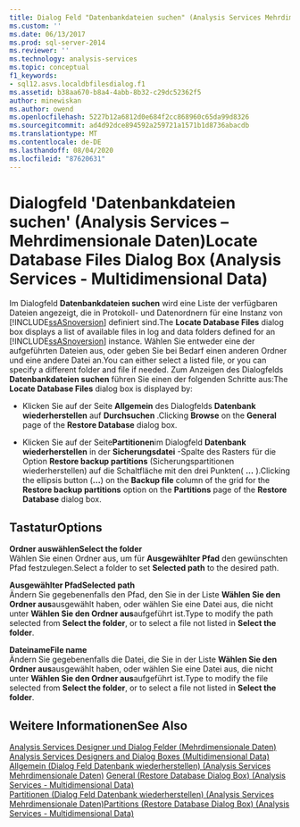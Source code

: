 ```yaml
---
title: Dialog Feld "Datenbankdateien suchen" (Analysis Services Mehrdimensionale Daten) | Microsoft-Dokumentation
ms.custom: ''
ms.date: 06/13/2017
ms.prod: sql-server-2014
ms.reviewer: ''
ms.technology: analysis-services
ms.topic: conceptual
f1_keywords:
- sql12.asvs.localdbfilesdialog.f1
ms.assetid: b38aa670-b8a4-4abb-8b32-c29dc52362f5
author: minewiskan
ms.author: owend
ms.openlocfilehash: 5227b12a6812d0e684f2cc868960c65da99d8326
ms.sourcegitcommit: ad4d92dce894592a259721a1571b1d8736abacdb
ms.translationtype: MT
ms.contentlocale: de-DE
ms.lasthandoff: 08/04/2020
ms.locfileid: "87620631"
---
```

# <a name="locate-database-files-dialog-box-analysis-services---multidimensional-data"></a><span data-ttu-id="c71e8-102">Dialogfeld 'Datenbankdateien suchen' (Analysis Services – Mehrdimensionale Daten)</span><span class="sxs-lookup"><span data-stu-id="c71e8-102">Locate Database Files Dialog Box (Analysis Services - Multidimensional Data)</span></span>
  <span data-ttu-id="c71e8-103">Im Dialogfeld **Datenbankdateien suchen** wird eine Liste der verfügbaren Dateien angezeigt, die in Protokoll- und Datenordnern für eine Instanz von [!INCLUDE[ssASnoversion](../includes/ssasnoversion-md.md)] definiert sind.</span><span class="sxs-lookup"><span data-stu-id="c71e8-103">The **Locate Database Files** dialog box displays a list of available files in log and data folders defined for an [!INCLUDE[ssASnoversion](../includes/ssasnoversion-md.md)] instance.</span></span> <span data-ttu-id="c71e8-104">Wählen Sie entweder eine der aufgeführten Dateien aus, oder geben Sie bei Bedarf einen anderen Ordner und eine andere Datei an.</span><span class="sxs-lookup"><span data-stu-id="c71e8-104">You can either select a listed file, or you can specify a different folder and file if needed.</span></span> <span data-ttu-id="c71e8-105">Zum Anzeigen des Dialogfelds **Datenbankdateien suchen** führen Sie einen der folgenden Schritte aus:</span><span class="sxs-lookup"><span data-stu-id="c71e8-105">The **Locate Database Files** dialog box is displayed by:</span></span>  
  
-   <span data-ttu-id="c71e8-106">Klicken Sie auf der Seite **Allgemein** des Dialogfelds **Datenbank wiederherstellen** auf **Durchsuchen** .</span><span class="sxs-lookup"><span data-stu-id="c71e8-106">Clicking **Browse** on the **General** page of the **Restore Database** dialog box.</span></span>  
  
-   <span data-ttu-id="c71e8-107">Klicken Sie auf der Seite**Partitionen**im Dialogfeld **Datenbank wiederherstellen** in der **Sicherungsdatei** -Spalte des Rasters für die Option **Restore backup partitions** (Sicherungspartitionen wiederherstellen) auf die Schaltfläche mit den drei Punkten( **...** ).</span><span class="sxs-lookup"><span data-stu-id="c71e8-107">Clicking the ellipsis button (**...**) on the **Backup file** column of the grid for the **Restore backup partitions** option on the **Partitions** page of the **Restore Database** dialog box.</span></span>  
  
## <a name="options"></a><span data-ttu-id="c71e8-108">Tastatur</span><span class="sxs-lookup"><span data-stu-id="c71e8-108">Options</span></span>  
 <span data-ttu-id="c71e8-109">**Ordner auswählen**</span><span class="sxs-lookup"><span data-stu-id="c71e8-109">**Select the folder**</span></span>  
 <span data-ttu-id="c71e8-110">Wählen Sie einen Ordner aus, um für **Ausgewählter Pfad** den gewünschten Pfad festzulegen.</span><span class="sxs-lookup"><span data-stu-id="c71e8-110">Select a folder to set **Selected path** to the desired path.</span></span>  
  
 <span data-ttu-id="c71e8-111">**Ausgewählter Pfad**</span><span class="sxs-lookup"><span data-stu-id="c71e8-111">**Selected path**</span></span>  
 <span data-ttu-id="c71e8-112">Ändern Sie gegebenenfalls den Pfad, den Sie in der Liste **Wählen Sie den Ordner aus**ausgewählt haben, oder wählen Sie eine Datei aus, die nicht unter **Wählen Sie den Ordner aus**aufgeführt ist.</span><span class="sxs-lookup"><span data-stu-id="c71e8-112">Type to modify the path selected from **Select the folder**, or to select a file not listed in **Select the folder**.</span></span>  
  
 <span data-ttu-id="c71e8-113">**Dateiname**</span><span class="sxs-lookup"><span data-stu-id="c71e8-113">**File name**</span></span>  
 <span data-ttu-id="c71e8-114">Ändern Sie gegebenenfalls die Datei, die Sie in der Liste **Wählen Sie den Ordner aus**ausgewählt haben, oder wählen Sie eine Datei aus, die nicht unter **Wählen Sie den Ordner aus**aufgeführt ist.</span><span class="sxs-lookup"><span data-stu-id="c71e8-114">Type to modify the file selected from **Select the folder**, or to select a file not listed in **Select the folder**.</span></span>  
  
## <a name="see-also"></a><span data-ttu-id="c71e8-115">Weitere Informationen</span><span class="sxs-lookup"><span data-stu-id="c71e8-115">See Also</span></span>  
 <span data-ttu-id="c71e8-116">[Analysis Services Designer und Dialog Felder &#40;Mehrdimensionale Daten&#41;](analysis-services-designers-and-dialog-boxes-multidimensional-data.md) </span><span class="sxs-lookup"><span data-stu-id="c71e8-116">[Analysis Services Designers and Dialog Boxes &#40;Multidimensional Data&#41;](analysis-services-designers-and-dialog-boxes-multidimensional-data.md) </span></span>  
 <span data-ttu-id="c71e8-117">[Allgemein &#40;Dialog Feld Datenbank wiederherstellen&#41; &#40;Analysis Services Mehrdimensionale Daten&#41;](general-restore-database-dialog-box-analysis-services-multidimensional-data.md) </span><span class="sxs-lookup"><span data-stu-id="c71e8-117">[General &#40;Restore Database Dialog Box&#41; &#40;Analysis Services - Multidimensional Data&#41;](general-restore-database-dialog-box-analysis-services-multidimensional-data.md) </span></span>  
 [<span data-ttu-id="c71e8-118">Partitionen &#40;Dialog Feld Datenbank wiederherstellen&#41; &#40;Analysis Services Mehrdimensionale Daten&#41;</span><span class="sxs-lookup"><span data-stu-id="c71e8-118">Partitions &#40;Restore Database Dialog Box&#41; &#40;Analysis Services - Multidimensional Data&#41;</span></span>](partitions-restore-database-dialog-box-analysis-services-multidimensional-data.md)  
  
  
